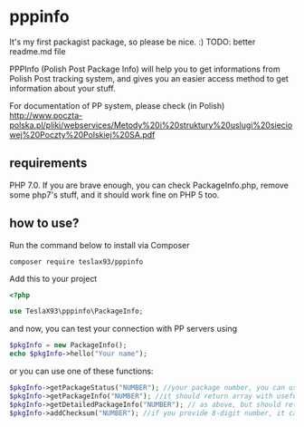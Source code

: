# pppinfo
It's my first packagist package, so please be nice. :) 
TODO: better readme.md file

PPPInfo (Polish Post Package Info) will help you to get informations from Polish Post tracking system, and gives you an easier
access method to get information about your stuff.

For documentation of PP system, please check (in Polish) http://www.poczta-polska.pl/pliki/webservices/Metody%20i%20struktury%20uslugi%20sieciowej%20Poczty%20Polskiej%20SA.pdf

## requirements

PHP 7.0. If you are brave enough, you can check PackageInfo.php, remove some php7's stuff, and it should work fine on PHP 5 too.

## how to use?

Run the command below to install via Composer

```shell
composer require teslax93/pppinfo 
```

Add this to your project

```php
<?php 

use TeslaX93\pppinfo\PackageInfo;
```

and now, you can test your connection with PP servers using

```php
$pkgInfo = new PackageInfo();
echo $pkgInfo->hello("Your name");
```

or you can use one of these functions:

```php
$pkgInfo->getPackageStatus("NUMBER"); //your package number, you can use testp0 as test value. Should return 0 if everything is ok.
$pkgInfo->getPackageInfo("NUMBER"); //it should return array with useful package information.
$pkgInfo->getDetailedPackageInfo("NUMBER"); // as above, but should return even more detailed array (addresses of local post offices, etc) with useful package information.
$pkgInfo->addChecksum("NUMBER"); //if you provide 8-digit number, it calculates checksum and returns 9-digit number. 
```